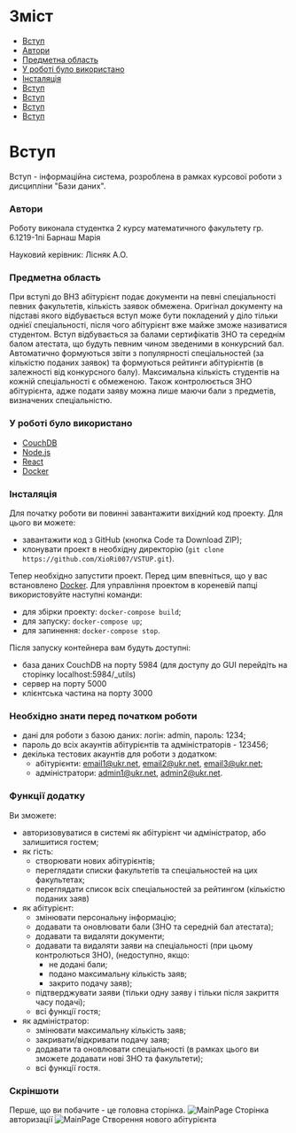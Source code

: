 # Зміст
* [Вступ](#Вступ)
* [Автори](#Автори)
* [Предметна область](#Предметна_область )
* [У роботі було використано](#У_роботі_було_використано)
* [Інсталяція](#Інсталяція)
* [Вступ](#Вступ)
* [Вступ](#Вступ)
* [Вступ](#Вступ)
* [Вступ](#Вступ)
# Вступ
Вступ - інформаційна система, розроблена в рамках курсової роботи з дисципліни "Бази даних".

### Автори
Роботу виконала студентка 2 курсу математичного факультету гр. 6.1219-1пі Барнаш Марія

Науковий керівник: Лісняк А.О.

### Предметна область 
При вступі до ВНЗ абітурієнт подає документи на певні спеціальності певних факультетів, кількість заявок обмежена. Оригінал документу на підставі якого відбувається вступ може бути покладений у діло тільки однієї спеціальності, після чого абітурієнт вже майже зможе називатися студентом. Вступ відбувається за балами сертифікатів ЗНО та середнім балом атестата, що будуть певним чином зведеними в конкурсний бал. Автоматично формуються звіти з популярності спеціальностей (за кількістю поданих заявок) та формуються рейтинги абітурієнтів (в залежності від конкурсного балу). Максимальна кількість студентів на кожній спеціальності є обмеженою. Також контролюється ЗНО абітурієнта, адже подати заяву можна лише маючи бали з предметів, визначених спеціальністю.

### У роботі було використано
* [CouchDB](https://couchdb.apache.org/)
* [Node.js](https://nodejs.org/uk/)
* [React](https://ru.reactjs.org/)
* [Docker](https://www.docker.com/)

### Інсталяція
Для початку роботи ви повинні завантажити вихідний код проекту. Для цього ви можете:
* завантажити код з GitHub (кнопка Code та Download ZIP);
* клонувати проект в необхідну директорію (`git clone https://github.com/XioRi007/VSTUP.git`).

Тепер необхідно запустити проект. Перед цим впевніться, що у вас встановлено [Docker](https://www.docker.com/).
Для управління проектом в кореневій папці використовуйте наступні команди:
* для збірки проекту: `docker-compose build`;
* для запуску: `docker-compose up`;
* для запинення: `docker-compose stop`.

Після запуску контейнера вам будуть доступні:
* база даних CouchDB на порту 5984 (для доступу до GUI перейдіть на сторінку localhost:5984/_utils)
* сервер на порту 5000
* клієнтська частина на порту 3000

### Необхідно знати перед початком роботи
* дані для роботи з базою даних: логін: admin, пароль: 1234;
* пароль до всіх акаунтів абітурієнтів та адміністраторів - 123456;
* декілька тестових акаунтів для роботи з додатком:
    * абітурієнти: email1@ukr.net, email2@ukr.net, email3@ukr.net;
    * адміністратори: admin1@ukr.net, admin2@ukr.net.

### Функції додатку
Ви зможете:
* авторизовуватися в системі як абітурієнт чи адміністратор, або залишитися гостем;
* як гість: 
    * створювати нових абітурієнтів;
    * переглядати списки факультетів та спеціальностей на цих факультетах;
    * переглядати список всіх спеціальностей за рейтингом (кількістю поданих заяв)
* як абітурієнт: 
    * змінювати персональну інформацію;
    * додавати та оновлювати бали (ЗНО та середній бал атестата);
    * додавати та видаляти документи;
    * додавати та видаляти заяви на спеціальності (при цьому контролються ЗНО), (недоступно, якщо:
        * не додані бали;
        * подано максимальну кількість заяв;
        * закрито подачу заяв);
    * підтверджувати заяви (тільки одну заяву і тільки після закриття часу подачі);
    * всі функції гостя;
* як адміністратор: 
    * змінювати максимальну кількість заяв;
    * закривати/відкривати подачу заяв;
    * додавати та оновлювати спеціальності (в рамках цього ви зможете додавати нові ЗНО та факультети);
    * всі функції гостя.
### Скріншоти
Перше, що ви побачите - це головна сторінка.
![MainPage](//placehold.it/150x100)
Сторінка авторизації
![MainPage](//placehold.it/150x100)
Створення нового абітурієнта
